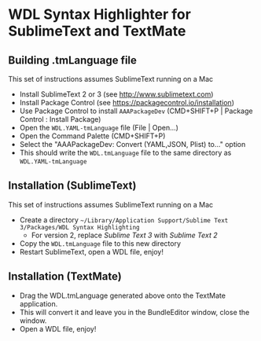 WDL Syntax Highlighter for SublimeText and TextMate
===================================================

Building .tmLanguage file
-------------------------
This set of instructions assumes SublimeText running on a Mac

* Install SublimeText 2 or 3 (see http://www.sublimetext.com)
* Install Package Control (see https://packagecontrol.io/installation)
* Use Package Control to install `AAAPackageDev` (CMD+SHIFT+P | Package Control : Install Package)
* Open the `WDL.YAML-tmLanguage` file (File | Open...)
* Open the Command Palette (CMD+SHIFT+P)
* Select the "AAAPackageDev: Convert (YAML,JSON, Plist) to..." option
* This should write the `WDL.tmLanguage` file to the same directory as `WDL.YAML-tmLanguage`

Installation (SublimeText)
--------------------------
This set of instructions assumes SublimeText running on a Mac

* Create a directory `~/Library/Application Support/Sublime Text 3/Packages/WDL Syntax Highlighting`
  * For version 2, replace *Sublime Text 3* with *Sublime Text 2*
* Copy the `WDL.tmLanguage` file to this new directory
* Restart SublimeText, open a WDL file, enjoy!

Installation (TextMate)
--------------------------
* Drag the WDL.tmLanguage generated above onto the TextMate application.  
* This will convert it and leave you in the BundleEditor window, close the window.
* Open a WDL file, enjoy!
